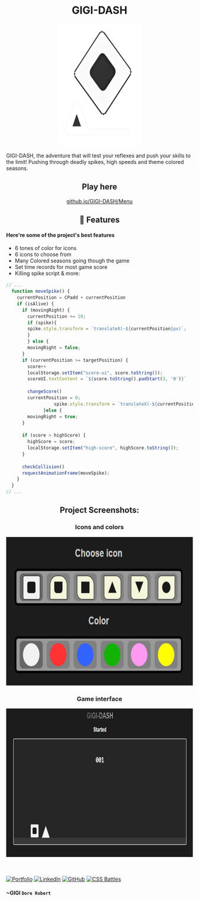 <h1 align="center" id="title">GIGI-DASH</h1>

<p align="center">
  <img src="https://raw.githubusercontent.com/GIGIsOtherStuff/mainWebMedia/main/AppImages/myProjectsImgs/GDlogoNew.png"
   alt="project-image" style="width: 45%; height: 330px">
</p>

<p id="description">
GIGI-DASH, the adventure that will test your reflexes and push your skills to the limit!
Pushing through deadly spikes, high speeds and theme colored seasons.
</p>

<h2 align="center">Play here</h2>

<div align="center">
  <a href="https://gigi-codeace.github.io/GIGI-DASH/GDmenu">github.io/GIGI-DASH/Menu</a>
</div>

<h2 align="center">🧐 Features</h2>

<h4>Here're some of the project's best features</h4>

*   6 tones of color for icons
*   6 icons to choose from
*   Many Colored seasons going though the game
*   Set time records for most game score
*   Killing spike script & more:

```javascript
// ...
  function moveSpike() {
    currentPosition = CPadd + currentPosition
    if (isAlive) {
      if (movingRight) {
        currentPosition += 10;
        if (spike){
        spike.style.transform = `translateX(-${currentPosition}px)`;
        }
        } else {
        movingRight = false;
      }
      if (currentPosition >= targetPosition) {
        score++
        localStorage.setItem("score-ui", score.toString());
        scoreUI.textContent = `${score.toString().padStart(3, '0')}`

        changeScore()
        currentPosition = 0;
                  spike.style.transform = `translateX(-${currentPosition}px)`;
              }else {
        movingRight = true;
      }

      if (score > highScore) {
        highScore = score;
        localStorage.setItem("high-score", highScore.toString()); 
      }
  
      checkCollision()
      requestAnimationFrame(moveSpike);
    }
  }
// ...
```
<h2 align="center">Project Screenshots:</h2>
<div align="center">
  <h3>Icons and colors</h3>
 <img src="/Media/mdMedia/icons.png" alt="project-screenshot"  style="width: 700px; height: 400px">
  <h3>Game interface</h3>
  <img src="/Media/mdMedia/game.png" alt="project-screenshot" style="width: 100%; height: 400px">
</div><br></br>

[![Portfolio](https://img.shields.io/badge/Portfolio-62b1ff?style=for-the-badge&logo=web&logoColor=white)](https://www.gigicodeace.com)
[![LinkedIn](https://img.shields.io/badge/LinkedIn-3e3eff?style=for-the-badge&logo=linkedin&logoColor=white)](https://www.linkedin.com/in/dobre-robert-03653b331/)
[![GitHub](https://img.shields.io/badge/GitHub-2f2f2f?style=for-the-badge&logo=github&logoColor=white)](https://github.com/GIGI-CodeAce)
[![CSS Battles](https://img.shields.io/badge/CSS%20Battles-ff6e96?style=for-the-badge&logo=css3&logoColor=white)](https://cssbattle.dev/player/gigi)

  <b></b>
   <h4>~GIGI <code>Dore Robert</code></h4>
</footer>